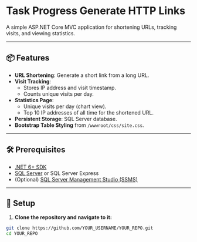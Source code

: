 # Task Progress Generate HTTP Links

A simple ASP.NET Core MVC application for shortening URLs, tracking visits, and viewing statistics.

---

## 📦 Features
- **URL Shortening**: Generate a short link from a long URL.
- **Visit Tracking**:
  - Stores IP address and visit timestamp.
  - Counts unique visits per day.
- **Statistics Page**:
  - Unique visits per day (chart view).
  - Top 10 IP addresses of all time for the shortened URL.
- **Persistent Storage**: SQL Server database.
- **Bootstrap Table Styling** from `/wwwroot/css/site.css`.

---

## 🛠 Prerequisites
- [.NET 6+ SDK](https://dotnet.microsoft.com/en-us/download)
- [SQL Server](https://www.microsoft.com/en-us/sql-server/sql-server-downloads) or SQL Server Express
- (Optional) [SQL Server Management Studio (SSMS)](https://aka.ms/ssmsfullsetup)

---

## 🚀 Setup

1. **Clone the repository and navigate to it:**
```bash
git clone https://github.com/YOUR_USERNAME/YOUR_REPO.git
cd YOUR_REPO
